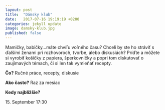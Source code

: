 ```yaml
---
layout: post
title:  "Dámsky klub"
date:   2017-07-16 19:19:19 +0200
categories: jekyll update
image: damsky-klub.jpg
published: false
---
```

Mamičky, babičky...máte chvíľu voľného času? Chceli by ste ho stráviť s ďalšími ženami pri rozhovoroch, tvorbe, alebo diskusiách? Príďte a môžete si vyrobiť košíčky z papiera, šperkovničky a popri tom diskutovať o zaujímavých témach, či si len tak vymieňať recepty.



**Čo?** Ručné práce, recepty, diskusie

**Ako často?** Raz za mesiac

**Kedy najbližšie?**

15\. September 17:30
